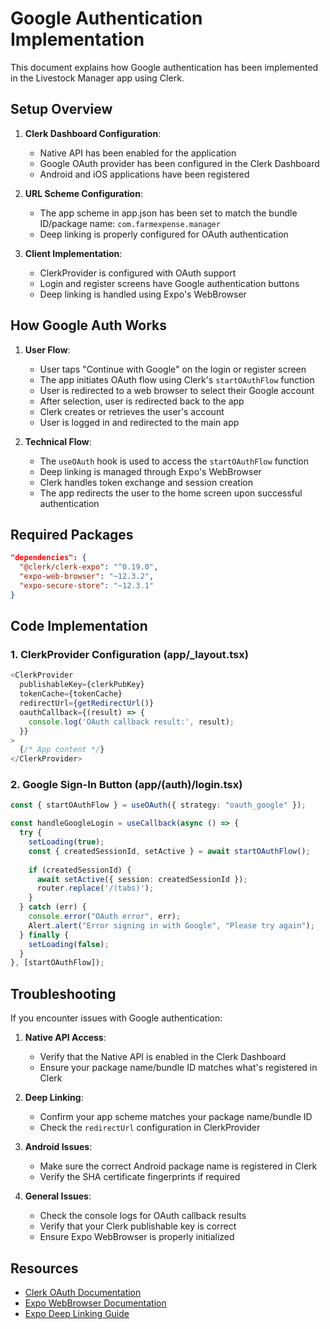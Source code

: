 # Google Authentication Implementation

This document explains how Google authentication has been implemented in the Livestock Manager app using Clerk.

## Setup Overview

1. **Clerk Dashboard Configuration**:
   - Native API has been enabled for the application
   - Google OAuth provider has been configured in the Clerk Dashboard
   - Android and iOS applications have been registered

2. **URL Scheme Configuration**:
   - The app scheme in app.json has been set to match the bundle ID/package name: `com.farmexpense.manager`
   - Deep linking is properly configured for OAuth authentication

3. **Client Implementation**:
   - ClerkProvider is configured with OAuth support
   - Login and register screens have Google authentication buttons
   - Deep linking is handled using Expo's WebBrowser

## How Google Auth Works

1. **User Flow**:
   - User taps "Continue with Google" on the login or register screen
   - The app initiates OAuth flow using Clerk's `startOAuthFlow` function
   - User is redirected to a web browser to select their Google account
   - After selection, user is redirected back to the app
   - Clerk creates or retrieves the user's account
   - User is logged in and redirected to the main app

2. **Technical Flow**:
   - The `useOAuth` hook is used to access the `startOAuthFlow` function
   - Deep linking is managed through Expo's WebBrowser
   - Clerk handles token exchange and session creation
   - The app redirects the user to the home screen upon successful authentication

## Required Packages

```json
"dependencies": {
  "@clerk/clerk-expo": "^0.19.0",
  "expo-web-browser": "~12.3.2",
  "expo-secure-store": "~12.3.1"
}
```

## Code Implementation

### 1. ClerkProvider Configuration (app/_layout.tsx)

```typescript
<ClerkProvider 
  publishableKey={clerkPubKey}
  tokenCache={tokenCache}
  redirectUrl={getRedirectUrl()}
  oauthCallback={(result) => {
    console.log('OAuth callback result:', result);
  }}
>
  {/* App content */}
</ClerkProvider>
```

### 2. Google Sign-In Button (app/(auth)/login.tsx)

```typescript
const { startOAuthFlow } = useOAuth({ strategy: "oauth_google" });

const handleGoogleLogin = useCallback(async () => {
  try {
    setLoading(true);
    const { createdSessionId, setActive } = await startOAuthFlow();
    
    if (createdSessionId) {
      await setActive({ session: createdSessionId });
      router.replace('/(tabs)');
    }
  } catch (err) {
    console.error("OAuth error", err);
    Alert.alert("Error signing in with Google", "Please try again");
  } finally {
    setLoading(false);
  }
}, [startOAuthFlow]);
```

## Troubleshooting

If you encounter issues with Google authentication:

1. **Native API Access**:
   - Verify that the Native API is enabled in the Clerk Dashboard
   - Ensure your package name/bundle ID matches what's registered in Clerk

2. **Deep Linking**:
   - Confirm your app scheme matches your package name/bundle ID
   - Check the `redirectUrl` configuration in ClerkProvider

3. **Android Issues**:
   - Make sure the correct Android package name is registered in Clerk
   - Verify the SHA certificate fingerprints if required

4. **General Issues**:
   - Check the console logs for OAuth callback results
   - Verify that your Clerk publishable key is correct
   - Ensure Expo WebBrowser is properly initialized

## Resources

- [Clerk OAuth Documentation](https://clerk.com/docs/authentication/social-connections/oauth)
- [Expo WebBrowser Documentation](https://docs.expo.dev/versions/latest/sdk/webbrowser/)
- [Expo Deep Linking Guide](https://docs.expo.dev/guides/deep-linking/) 